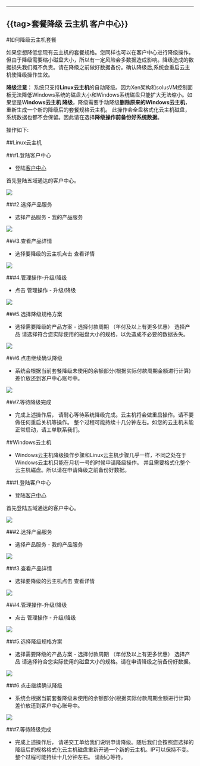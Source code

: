 
---
{{tag>套餐降级 云主机 客户中心}}
---

#如何降级云主机套餐

如果您想降低您现有云主机的套餐规格。您同样也可以在客户中心进行降级操作。 但由于降级需要缩小磁盘大小，所以有一定风险会多数据造成影响。降级造成的数据损失我们概不负责。请在降级之前做好数据备份。确认降级后,系统会重启云主机使降级操作生效。


**降级注意**： 系统只支持**Linux云主机**的自动降级。因为Xen架构和solusVM控制面板无法降低Windows系统的磁盘大小和Windows系统磁盘只能扩大无法缩小。如果您是W**indows云主机
降级**，降级需要手动降级**删除原来的Windows云主机**，重新生成一个新的降级后的套餐规格云主机。 此操作会全盘格式化云主机磁盘，系统数据也都不会保留。因此请在选择**降级操作前备份好系统数据**。

操作如下:

##Linux云主机

###1.登陆客户中心
* 登陆[客户中心](http://portal.51hosting.com)

首先登陆五域通达的客户中心。

![][1]

###2.选择产品服务

* 选择产品服务 - 我的产品服务

![][2]

###3.查看产品详情

* 选择要降级的云主机点击 查看详情

![][3]

###4.管理操作-升级/降级

* 点击 管理操作 - 升级/降级

![][4]

###5.选择降级规格方案

* 选择需要降级的产品方案 - 选择付款周期 （年付及以上有更多优惠） 选择产品
请选择符合您实际使用的磁盘大小的规格，以免造成不必要的数据丢失。

![][5]

###6.点击继续确认降级

* 系统会根据当前套餐降级未使用的余额部分(根据实际付款周期金额进行计算)差价放还到客户中心账号中。

![](http://i1.51hosting.com/2013-11-29_16_53_downgrade1.png)

###7.等待降级完成

* 完成上述操作后， 请耐心等待系统降级完成。云主机将会做重启操作。请不要做任何重启关机等操作。
整个过程可能持续十几分钟左右。如您的云主机未能正常启动，请工单联系我们。 

##Windows云主机
* Windows云主机降级操作步骤和Linux云主机步骤几乎一样，不同之处在于Windows云主机只能在月初一号的时候申请降级操作。
并且需要格式化整个云主机磁盘。所以请在申请降级之前备份好数据。

###1.登陆客户中心
* 登陆[客户中心](http://portal.51hosting.com)

首先登陆五域通达的客户中心。

![][1]

###2.选择产品服务

* 选择产品服务 - 我的产品服务

![][2]

###3.查看产品详情

* 选择要降级的云主机点击 查看详情

![](http://i1.51hosting.com/2013-12-16_11_18_Windowsdowngrade1.png)

###4.管理操作-升级/降级

* 点击 管理操作 - 升级/降级

![](http://i1.51hosting.com/2013-12-16_11_52_windowsdowngrade3.png)

###5.选择降级规格方案

* 选择需要降级的产品方案 - 选择付款周期 （年付及以上有更多优惠） 选择产品
请选择符合您实际使用的磁盘大小的规格。请在申请降级之前备份好数据。

![](http://i1.51hosting.com/2013-12-16_11_19_windowsdowngrade2.png)

###6.点击继续确认降级

* 系统会根据当前套餐降级未使用的余额部分(根据实际付款周期金额进行计算)差价放还到客户中心账号中。

![](http://i1.51hosting.com/2013-11-29_16_53_downgrade1.png)

###7.等待降级完成

* 完成上述操作后， 请递交工单给我们说明申请降级。随后我们会按照您选择的降级后的规格格式化云主机磁盘重新开通一个新的云主机。IP可以保持不变。整个过程可能持续十几分钟左右。 请耐心等待。


[1]:http://ww4.sinaimg.cn/large/a74eed94jw1dz50olkp23j.jpg
[2]:http://ww4.sinaimg.cn/large/a74e55b4jw1dz50n06xtoj.jpg
[3]:http://ww2.sinaimg.cn/large/a74ecc4cjw1dz50nqlqeoj.jpg
[4]:http://ww2.sinaimg.cn/large/a74e55b4jw1dz50pa69ukj.jpg
[5]:http://ww2.sinaimg.cn/large/a74ecc4cjw1dz50po2uxaj.jpg
[6]:http://ww4.sinaimg.cn/large/a74eed94jw1dz50q6as22j.jpg
[7]:http://voga.emagineconcept.com/caicai/knowledgebase/diskcontrol.jpg